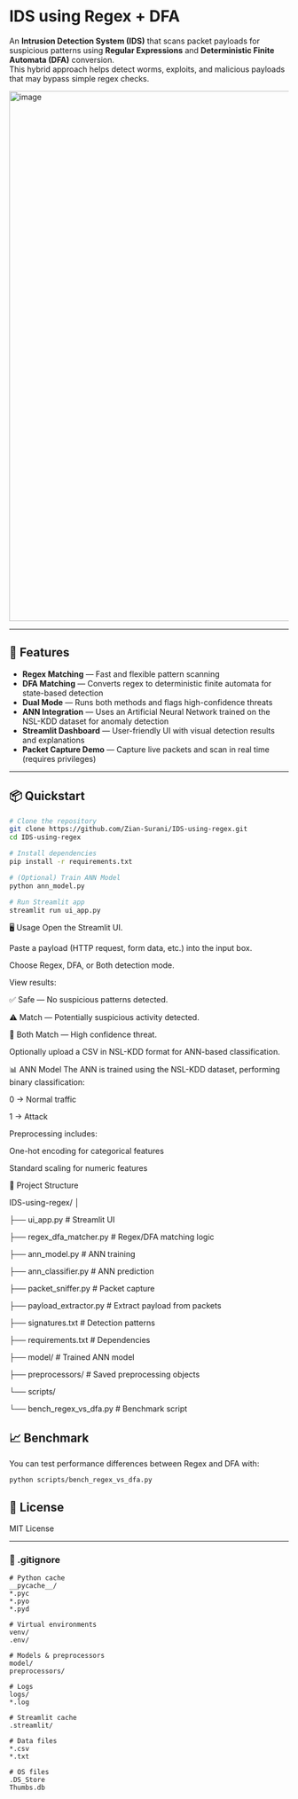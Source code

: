 # IDS using Regex + DFA

An **Intrusion Detection System (IDS)** that scans packet payloads for suspicious patterns using **Regular Expressions** and **Deterministic Finite Automata (DFA)** conversion.  
This hybrid approach helps detect worms, exploits, and malicious payloads that may bypass simple regex checks.

<img width="1919" height="956" alt="image" src="https://github.com/user-attachments/assets/10835213-aa64-4b9c-bf76-f37f760ad52f" />

---

## 🚀 Features
- **Regex Matching** — Fast and flexible pattern scanning
- **DFA Matching** — Converts regex to deterministic finite automata for state-based detection
- **Dual Mode** — Runs both methods and flags high-confidence threats
- **ANN Integration** — Uses an Artificial Neural Network trained on the NSL-KDD dataset for anomaly detection
- **Streamlit Dashboard** — User-friendly UI with visual detection results and explanations
- **Packet Capture Demo** — Capture live packets and scan in real time (requires privileges)

---

## 📦 Quickstart
```bash
# Clone the repository
git clone https://github.com/Zian-Surani/IDS-using-regex.git
cd IDS-using-regex

# Install dependencies
pip install -r requirements.txt

# (Optional) Train ANN Model
python ann_model.py

# Run Streamlit app
streamlit run ui_app.py

```
🖥 Usage
Open the Streamlit UI.

Paste a payload (HTTP request, form data, etc.) into the input box.

Choose Regex, DFA, or Both detection mode.

View results:

✅ Safe — No suspicious patterns detected.

⚠️ Match — Potentially suspicious activity detected.

🚨 Both Match — High confidence threat.

Optionally upload a CSV in NSL-KDD format for ANN-based classification.

📊 ANN Model
The ANN is trained using the NSL-KDD dataset, performing binary classification:

0 → Normal traffic

1 → Attack

Preprocessing includes:

One-hot encoding for categorical features

Standard scaling for numeric features

📁 Project Structure

IDS-using-regex/
│

├── ui_app.py                  # Streamlit UI

├── regex_dfa_matcher.py       # Regex/DFA matching logic

├── ann_model.py               # ANN training

├── ann_classifier.py          # ANN prediction

├── packet_sniffer.py          # Packet capture

├── payload_extractor.py       # Extract payload from packets

├── signatures.txt             # Detection patterns

├── requirements.txt           # Dependencies

├── model/                     # Trained ANN model

├── preprocessors/             # Saved preprocessing objects

└── scripts/
   
   └── bench_regex_vs_dfa.py   # Benchmark script

## 📈 Benchmark
You can test performance differences between Regex and DFA with:


```python scripts/bench_regex_vs_dfa.py```

## 📜 License
MIT License

---

### **📄 .gitignore**
```gitignore
# Python cache
__pycache__/
*.pyc
*.pyo
*.pyd

# Virtual environments
venv/
.env/

# Models & preprocessors
model/
preprocessors/

# Logs
logs/
*.log

# Streamlit cache
.streamlit/

# Data files
*.csv
*.txt

# OS files
.DS_Store
Thumbs.db





